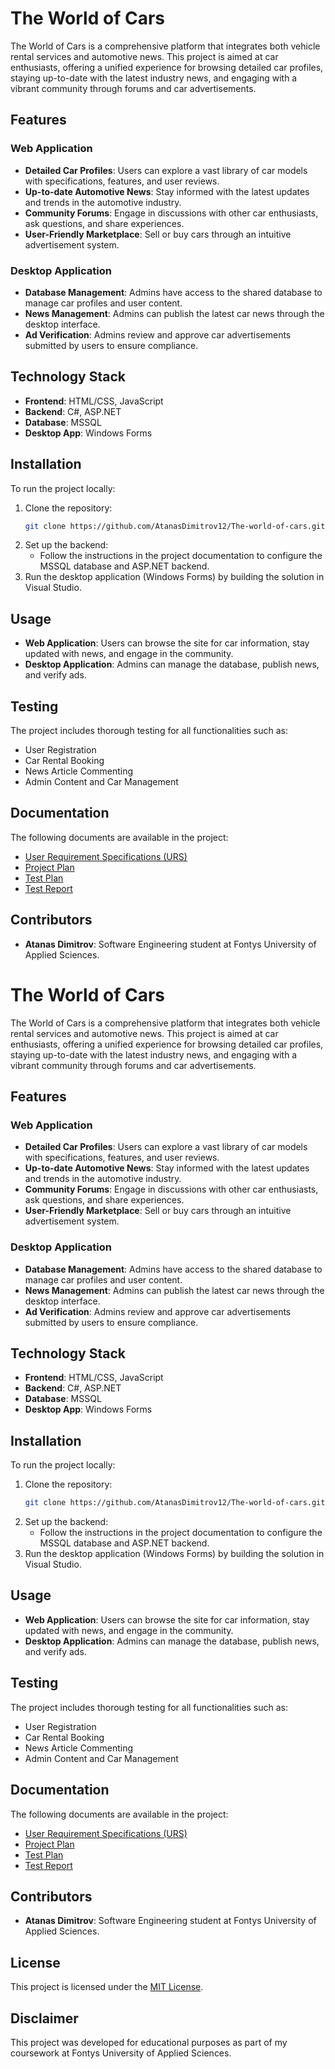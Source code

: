 # The World of Cars

The World of Cars is a comprehensive platform that integrates both vehicle rental services and automotive news. This project is aimed at car enthusiasts, offering a unified experience for browsing detailed car profiles, staying up-to-date with the latest industry news, and engaging with a vibrant community through forums and car advertisements.

## Features

### Web Application
- **Detailed Car Profiles**: Users can explore a vast library of car models with specifications, features, and user reviews.
- **Up-to-date Automotive News**: Stay informed with the latest updates and trends in the automotive industry.
- **Community Forums**: Engage in discussions with other car enthusiasts, ask questions, and share experiences.
- **User-Friendly Marketplace**: Sell or buy cars through an intuitive advertisement system.

### Desktop Application
- **Database Management**: Admins have access to the shared database to manage car profiles and user content.
- **News Management**: Admins can publish the latest car news through the desktop interface.
- **Ad Verification**: Admins review and approve car advertisements submitted by users to ensure compliance.

## Technology Stack
- **Frontend**: HTML/CSS, JavaScript
- **Backend**: C#, ASP.NET
- **Database**: MSSQL
- **Desktop App**: Windows Forms

## Installation
To run the project locally:

1. Clone the repository:
    ```bash
    git clone https://github.com/AtanasDimitrov12/The-world-of-cars.git
    ```
2. Set up the backend:
    - Follow the instructions in the project documentation to configure the MSSQL database and ASP.NET backend.
3. Run the desktop application (Windows Forms) by building the solution in Visual Studio.

## Usage
- **Web Application**: Users can browse the site for car information, stay updated with news, and engage in the community.
- **Desktop Application**: Admins can manage the database, publish news, and verify ads.

## Testing
The project includes thorough testing for all functionalities such as:
- User Registration
- Car Rental Booking
- News Article Commenting
- Admin Content and Car Management

## Documentation
The following documents are available in the project:
- [User Requirement Specifications (URS)](link-to-URS)
- [Project Plan](link-to-project-plan)
- [Test Plan](link-to-test-plan)
- [Test Report](link-to-test-report)

## Contributors
- **Atanas Dimitrov**: Software Engineering student at Fontys University of Applied Sciences.

# The World of Cars

The World of Cars is a comprehensive platform that integrates both vehicle rental services and automotive news. This project is aimed at car enthusiasts, offering a unified experience for browsing detailed car profiles, staying up-to-date with the latest industry news, and engaging with a vibrant community through forums and car advertisements.

## Features

### Web Application
- **Detailed Car Profiles**: Users can explore a vast library of car models with specifications, features, and user reviews.
- **Up-to-date Automotive News**: Stay informed with the latest updates and trends in the automotive industry.
- **Community Forums**: Engage in discussions with other car enthusiasts, ask questions, and share experiences.
- **User-Friendly Marketplace**: Sell or buy cars through an intuitive advertisement system.

### Desktop Application
- **Database Management**: Admins have access to the shared database to manage car profiles and user content.
- **News Management**: Admins can publish the latest car news through the desktop interface.
- **Ad Verification**: Admins review and approve car advertisements submitted by users to ensure compliance.

## Technology Stack
- **Frontend**: HTML/CSS, JavaScript
- **Backend**: C#, ASP.NET
- **Database**: MSSQL
- **Desktop App**: Windows Forms

## Installation
To run the project locally:

1. Clone the repository:
    ```bash
    git clone https://github.com/AtanasDimitrov12/The-world-of-cars.git
    ```
2. Set up the backend:
    - Follow the instructions in the project documentation to configure the MSSQL database and ASP.NET backend.
3. Run the desktop application (Windows Forms) by building the solution in Visual Studio.

## Usage
- **Web Application**: Users can browse the site for car information, stay updated with news, and engage in the community.
- **Desktop Application**: Admins can manage the database, publish news, and verify ads.

## Testing
The project includes thorough testing for all functionalities such as:
- User Registration
- Car Rental Booking
- News Article Commenting
- Admin Content and Car Management

## Documentation
The following documents are available in the project:
- [User Requirement Specifications (URS)](link-to-URS)
- [Project Plan](link-to-project-plan)
- [Test Plan](link-to-test-plan)
- [Test Report](link-to-test-report)

## Contributors
- **Atanas Dimitrov**: Software Engineering student at Fontys University of Applied Sciences.

## License
This project is licensed under the [MIT License](LICENSE).

## Disclaimer
This project was developed for educational purposes as part of my coursework at Fontys University of Applied Sciences.


